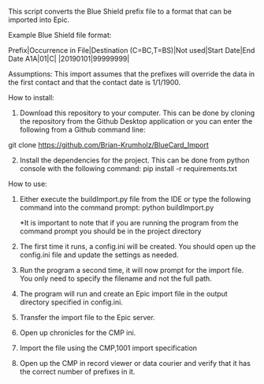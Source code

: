 This script converts the Blue Shield prefix file to a format that can be imported into Epic.

Example Blue Shield file format:

Prefix|Occurrence in File|Destination (C=BC,T=BS)|Not used|Start Date|End Date
A1A|01|C| |20190101|99999999|

Assumptions:
This import assumes that the prefixes will override the data in the first contact and that the contact date is 1/1/1900.

How to install:
1) Download this repository to your computer. This can be done by cloning the repository from the Github Desktop application or you can enter the following from a Github command line:

git clone https://github.com/Brian-Krumholz/BlueCard_Import

2) Install the dependencies for the project. This can be done from python console with the following command:
pip install -r requirements.txt

How to use:
1) Either execute the buildImport.py file from the IDE or type the following command into the command prompt:
python buildImport.py

    *It is important to note that if you are running the program from the command prompt you should be in the project directory
2) The first time it runs, a config.ini will be created. You should open up the config.ini file and update the settings as needed.
3) Run the program a second time, it will now prompt for the import file. You only need to specify the filename and not the full path.
4) The program will run and create an Epic import file in the output directory specified in config.ini.
5) Transfer the import file to the Epic server.
6) Open up chronicles for the CMP ini.
7) Import the file using the CMP,1001 import specification
8) Open up the CMP in record viewer or data courier and verify that it has the correct number of prefixes in it.
